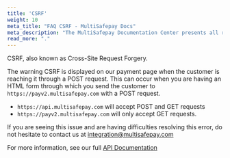 ```yaml
---
title: 'CSRF'
weight: 10
meta_title: "FAQ CSRF - MultiSafepay Docs"
meta_description: "The MultiSafepay Documentation Center presents all relevant information about our Plugins and API. You can also find support pages for Payment Methods, Tools and General Questions as well as the contact details of our Support and Integration Teams."
read_more: "."
---
```


CSRF, also known as Cross-Site Request Forgery.
 
The warning CSRF is displayed on our payment page when the customer is reaching it through a POST request.
This can occur when you are having an HTML form through which you send the customer to `https://payv2.multisafepay.com` with a POST request.
 
* `https://api.multisafepay.com` will accept POST and GET requests
* `https://payv2.multisafepay.com` will only accept GET requests.
 
If you are seeing this issue and are having difficulties resolving this error, do not hesitate to contact us at <integration@multisafepay.com>

For more information, see our full [API Documentation](/api)


